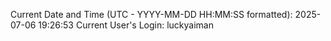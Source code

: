 Current Date and Time (UTC - YYYY-MM-DD HH:MM:SS formatted): 2025-07-06 19:26:53
Current User's Login: luckyaiman
